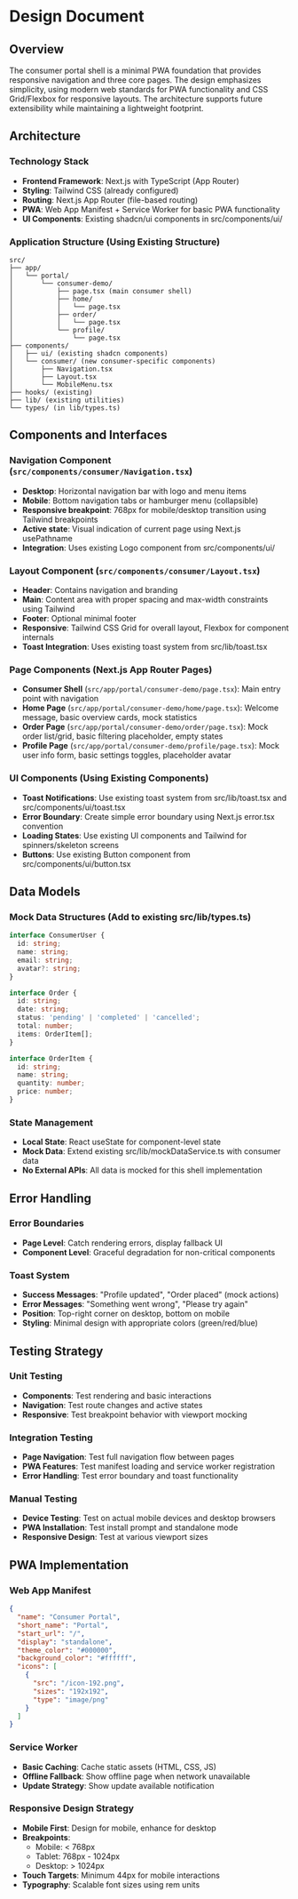 # Design Document

## Overview

The consumer portal shell is a minimal PWA foundation that provides responsive navigation and three core pages. The design emphasizes simplicity, using modern web standards for PWA functionality and CSS Grid/Flexbox for responsive layouts. The architecture supports future extensibility while maintaining a lightweight footprint.

## Architecture

### Technology Stack
- **Frontend Framework**: Next.js with TypeScript (App Router)
- **Styling**: Tailwind CSS (already configured)
- **Routing**: Next.js App Router (file-based routing)
- **PWA**: Web App Manifest + Service Worker for basic PWA functionality
- **UI Components**: Existing shadcn/ui components in src/components/ui/

### Application Structure (Using Existing Structure)
```
src/
├── app/
│   └── portal/
│       └── consumer-demo/
│           ├── page.tsx (main consumer shell)
│           ├── home/
│           │   └── page.tsx
│           ├── order/
│           │   └── page.tsx
│           └── profile/
│               └── page.tsx
├── components/
│   ├── ui/ (existing shadcn components)
│   └── consumer/ (new consumer-specific components)
│       ├── Navigation.tsx
│       ├── Layout.tsx
│       └── MobileMenu.tsx
├── hooks/ (existing)
├── lib/ (existing utilities)
└── types/ (in lib/types.ts)
```

## Components and Interfaces

### Navigation Component (`src/components/consumer/Navigation.tsx`)
- **Desktop**: Horizontal navigation bar with logo and menu items
- **Mobile**: Bottom navigation tabs or hamburger menu (collapsible)
- **Responsive breakpoint**: 768px for mobile/desktop transition using Tailwind breakpoints
- **Active state**: Visual indication of current page using Next.js usePathname
- **Integration**: Uses existing Logo component from src/components/ui/

### Layout Component (`src/components/consumer/Layout.tsx`)
- **Header**: Contains navigation and branding
- **Main**: Content area with proper spacing and max-width constraints using Tailwind
- **Footer**: Optional minimal footer
- **Responsive**: Tailwind CSS Grid for overall layout, Flexbox for component internals
- **Toast Integration**: Uses existing toast system from src/lib/toast.tsx

### Page Components (Next.js App Router Pages)
- **Consumer Shell** (`src/app/portal/consumer-demo/page.tsx`): Main entry point with navigation
- **Home Page** (`src/app/portal/consumer-demo/home/page.tsx`): Welcome message, basic overview cards, mock statistics
- **Order Page** (`src/app/portal/consumer-demo/order/page.tsx`): Mock order list/grid, basic filtering placeholder, empty states
- **Profile Page** (`src/app/portal/consumer-demo/profile/page.tsx`): Mock user info form, basic settings toggles, placeholder avatar

### UI Components (Using Existing Components)
- **Toast Notifications**: Use existing toast system from src/lib/toast.tsx and src/components/ui/toast.tsx
- **Error Boundary**: Create simple error boundary using Next.js error.tsx convention
- **Loading States**: Use existing UI components and Tailwind for spinners/skeleton screens
- **Buttons**: Use existing Button component from src/components/ui/button.tsx

## Data Models

### Mock Data Structures (Add to existing src/lib/types.ts)
```typescript
interface ConsumerUser {
  id: string;
  name: string;
  email: string;
  avatar?: string;
}

interface Order {
  id: string;
  date: string;
  status: 'pending' | 'completed' | 'cancelled';
  total: number;
  items: OrderItem[];
}

interface OrderItem {
  id: string;
  name: string;
  quantity: number;
  price: number;
}
```

### State Management
- **Local State**: React useState for component-level state
- **Mock Data**: Extend existing src/lib/mockDataService.ts with consumer data
- **No External APIs**: All data is mocked for this shell implementation

## Error Handling

### Error Boundaries
- **Page Level**: Catch rendering errors, display fallback UI
- **Component Level**: Graceful degradation for non-critical components

### Toast System
- **Success Messages**: "Profile updated", "Order placed" (mock actions)
- **Error Messages**: "Something went wrong", "Please try again"
- **Position**: Top-right corner on desktop, bottom on mobile
- **Styling**: Minimal design with appropriate colors (green/red/blue)

## Testing Strategy

### Unit Testing
- **Components**: Test rendering and basic interactions
- **Navigation**: Test route changes and active states
- **Responsive**: Test breakpoint behavior with viewport mocking

### Integration Testing
- **Page Navigation**: Test full navigation flow between pages
- **PWA Features**: Test manifest loading and service worker registration
- **Error Handling**: Test error boundary and toast functionality

### Manual Testing
- **Device Testing**: Test on actual mobile devices and desktop browsers
- **PWA Installation**: Test install prompt and standalone mode
- **Responsive Design**: Test at various viewport sizes

## PWA Implementation

### Web App Manifest
```json
{
  "name": "Consumer Portal",
  "short_name": "Portal",
  "start_url": "/",
  "display": "standalone",
  "theme_color": "#000000",
  "background_color": "#ffffff",
  "icons": [
    {
      "src": "/icon-192.png",
      "sizes": "192x192",
      "type": "image/png"
    }
  ]
}
```

### Service Worker
- **Basic Caching**: Cache static assets (HTML, CSS, JS)
- **Offline Fallback**: Show offline page when network unavailable
- **Update Strategy**: Show update available notification

### Responsive Design Strategy
- **Mobile First**: Design for mobile, enhance for desktop
- **Breakpoints**: 
  - Mobile: < 768px
  - Tablet: 768px - 1024px  
  - Desktop: > 1024px
- **Touch Targets**: Minimum 44px for mobile interactions
- **Typography**: Scalable font sizes using rem units